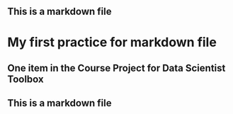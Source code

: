 ## This is a markdown file

My first practice for markdown file
=====================


One item in the Course Project for Data Scientist Toolbox
---------------------

## This is a markdown file
